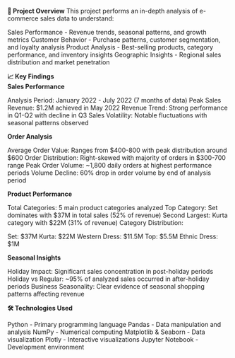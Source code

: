 **🎯 Project Overview**
This project performs an in-depth analysis of e-commerce sales data to understand:

Sales Performance - Revenue trends, seasonal patterns, and growth metrics
Customer Behavior - Purchase patterns, customer segmentation, and loyalty analysis
Product Analysis - Best-selling products, category performance, and inventory insights
Geographic Insights - Regional sales distribution and market penetration

**📈 Key Findings**\
**Sales Performance**

Analysis Period: January 2022 - July 2022 (7 months of data)
Peak Sales Revenue: $1.2M achieved in May 2022
Revenue Trend: Strong performance in Q1-Q2 with decline in Q3
Sales Volatility: Notable fluctuations with seasonal patterns observed

**Order Analysis**

Average Order Value: Ranges from $400-800 with peak distribution around $600
Order Distribution: Right-skewed with majority of orders in $300-700 range
Peak Order Volume: ~1,800 daily orders at highest performance periods
Volume Decline: 60% drop in order volume by end of analysis period

**Product Performance**

Total Categories: 5 main product categories analyzed
Top Category: Set dominates with $37M in total sales (52% of revenue)
Second Largest: Kurta category with $22M (31% of revenue)
Category Distribution:

Set: $37M
Kurta: $22M
Western Dress: $11.5M
Top: $5.5M
Ethnic Dress: $1M



**Seasonal Insights**

Holiday Impact: Significant sales concentration in post-holiday periods
Holiday vs Regular: ~95% of analyzed sales occurred in after-holiday periods
Business Seasonality: Clear evidence of seasonal shopping patterns affecting revenue

**🛠️ Technologies Used**

Python - Primary programming language
Pandas - Data manipulation and analysis
NumPy - Numerical computing
Matplotlib & Seaborn - Data visualization
Plotly - Interactive visualizations
Jupyter Notebook - Development environment
